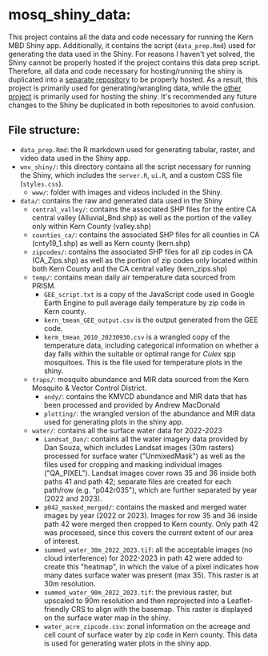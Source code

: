 # mosq_shiny_data:
This project contains all the data and code necessary for running the Kern MBD Shiny app. Additionally, it contains the script (`data_prep.Rmd`) used for generating the data used in the Shiny. For reasons I haven't yet solved, the Shiny cannot be properly hosted if the project contains this data prep script. Therefore, all data and code necessary for hosting/running the shiny is duplicated into a [separate repository](https://github.com/n-mcmanus/Kern_mosquito_shiny "Kern_mosquito_shiny") to be properly hosted. As a result, this project is primarily used for generating/wrangling data, while the [other project](https://github.com/n-mcmanus/Kern_mosquito_shiny "Kern_mosquito_shiny") is primarily used for hosting the shiny. It's recommended any future changes to the Shiny be duplicated in both repositories to avoid confusion. 
 

## File structure:
* `data_prep.Rmd`: the R markdown used for generating tabular, raster, and video data used in the Shiny app.
* `wnv_shiny/`: this directory contains all the script necessary for running the Shiny, which includes the `server.R`, `ui.R`, and a custom CSS file (`styles.css`). 
    * `www/`: folder with images and videos included in the Shiny.
* `data/`:  contains the raw and generated data used in the Shiny
    * `central_valley/`: contains the associated SHP files for the entire CA central valley (Alluvial_Bnd.shp) as well as the portion of the valley only within Kern County (valley.shp)
    * `counties_ca/`: contains the associated SHP files for all counties in CA (cnty19_1.shp) as well as Kern county (kern.shp)
    * `zipcodes/`: contains the associated SHP files for all zip codes in CA (CA_Zips.shp) as well as the portion of zip codes only located within both Kern County and the CA central valley (kern_zips.shp)
    * `temp/`: contains mean daily air temperature data sourced from PRISM.
        * `GEE_script.txt` is a copy of the JavaScript code used in Google Earth Engine to pull average daily temperature by zip code in Kern county.
        * `kern_tmean_GEE_output.csv` is the output generated from the GEE code.
        * `kerm_tmean_2010_20230930.csv` is a wrangled copy of the temperature data, including categorical information on whether a day falls within the suitable or optimal range for *Culex* spp mosquitoes. This is the file used for temperature plots in the shiny.
    * `traps/`: mosquito abundance and MIR data sourced from the Kern Mosquito & Vector Control District.
        * `andy/`: contains the KMVCD abundance and MIR data that has been processed and provided by Andrew MacDonald
        * `plotting/`: the wrangled version of the abundance and MIR data used for generating plots in the shiny app.
    * `water/`: contains all the surface water data for 2022-2023
        * `Landsat_Dan/`: contains all the water imagery data provided by Dan Souza, which includes Landsat images (30m rasters) processed for surface water ("UnmixedMask") as well as the files used for cropping and masking individual images ("QA_PIXEL"). Landsat images cover rows 35 and 36 inside both paths 41 and path 42; separate files are created for each path/row (e.g. "p042r035"), which are further separated by year (2022 and 2023).
        * `p042_masked_merged/`: contains the masked and merged water images by year (2022 or 2023). Images for row 35 and 36 inside path 42 were merged then cropped to Kern county. Only path 42 was processed, since this covers the current extent of our area of interest.
        * `summed_water_30m_2022_2023.tif`: all the acceptable images (no cloud interference) for 2022-2023 in path 42 were added to create this "heatmap", in which the value of a pixel indicates how many dates surface water was present (max 35). This raster is at 30m resolution.
        * `summed_water_90m_2022_2023.tif`: the previous raster, but upscaled to 90m resolution and then reprojected into a Leaflet-friendly CRS to align with the basemap. This raster is displayed on the surface water map in the shiny.
        * `water_acre_zipcode.csv`: zonal information on the acreage and cell count of surface water by zip code in Kern county. This data is used for generating water plots in the shiny app.
